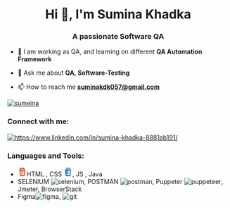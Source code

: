 <h1 align="center">Hi 👋, I'm Sumina Khadka</h1>
<h3 align="center">A passionate Software QA</h3>

- 🌱 I am working as QA, and learning on different  **QA Automation Framework**

- 💬 Ask me about **QA, Software-Testing**

- 📫 How to reach me **suminakdk057@gmail.com**
  
<p align="left"> <a href="https://github.com/ryo-ma/github-profile-trophy"><img src="https://github-profile-trophy.vercel.app/?username=sumeina" alt="sumeina" /></a> </p>

<h3 align="left">Connect with me:</h3>
<p align="left">
<a href="https://linkedin.com/in/https://www.linkedin.com/in/sumina-khadka-8881ab191/" target="blank"><img align="center" src="https://raw.githubusercontent.com/rahuldkjain/github-profile-readme-generator/master/src/images/icons/Social/linked-in-alt.svg" alt="https://www.linkedin.com/in/sumina-khadka-8881ab191/" height="30" width="40" /></a>
</p>

<h3 align="left">Languages and Tools:</h3>

- <img src="https://raw.githubusercontent.com/devicons/devicon/master/icons/html5/html5-original-wordmark.svg" alt="html5" width="20" height="20"/>HTML , CSS <img src="https://raw.githubusercontent.com/devicons/devicon/master/icons/css3/css3-original-wordmark.svg" alt="css3" width="20" height="20"/>, JS , Java
- SELENIUM <img src="https://raw.githubusercontent.com/detain/svg-logos/780f25886640cef088af994181646db2f6b1a3f8/svg/selenium-logo.svg" alt="selenium" width="20" height="20"/>, POSTMAN <img src="https://www.vectorlogo.zone/logos/getpostman/getpostman-icon.svg" alt="postman" width="20" height="20"/>, Puppeter <img src="https://www.vectorlogo.zone/logos/pptrdev/pptrdev-official.svg" alt="puppeteer" width="20" height="20"/>, Jmeter, BrowserStack
- Figma<img src="https://www.vectorlogo.zone/logos/figma/figma-icon.svg" alt="figma" width="20" height="20"/>, <img src="https://www.vectorlogo.zone/logos/git-scm/git-scm-icon.svg" alt="git" width="20" height="20"/>



